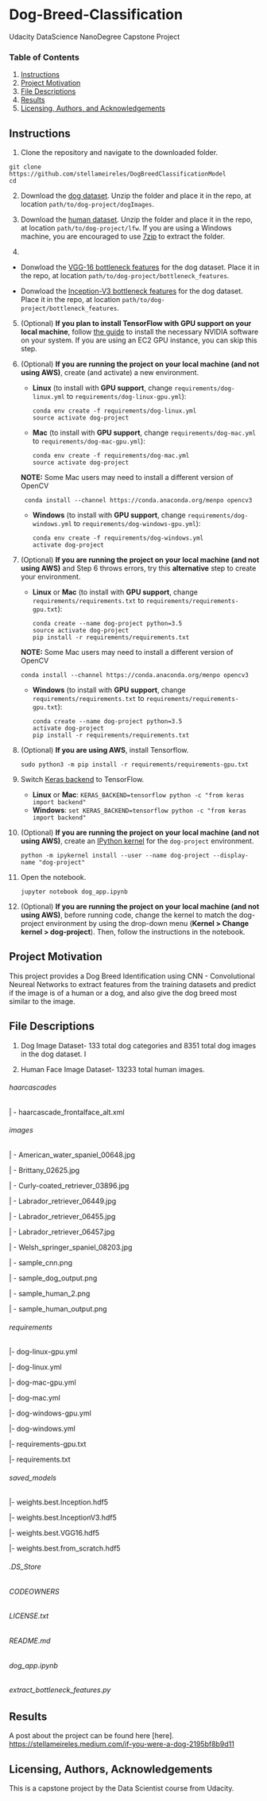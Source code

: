 # Dog-Breed-Classification
Udacity DataScience NanoDegree Capstone Project

### Table of Contents

1. [Instructions](#instructions)
2. [Project Motivation](#motivation)
3. [File Descriptions](#files)
4. [Results](#results)
5. [Licensing, Authors, and Acknowledgements](#licensing)

## Instructions <a name="instructions"></a>



1. Clone the repository and navigate to the downloaded folder.
```	
git clone https://github.com/stellameireles/DogBreedClassificationModel
cd 
```

2. Download the [dog dataset](https://s3-us-west-1.amazonaws.com/udacity-aind/dog-project/dogImages.zip).  Unzip the folder and place it in the repo, at location `path/to/dog-project/dogImages`. 

3. Download the [human dataset](https://s3-us-west-1.amazonaws.com/udacity-aind/dog-project/lfw.zip).  Unzip the folder and place it in the repo, at location `path/to/dog-project/lfw`.  If you are using a Windows machine, you are encouraged to use [7zip](http://www.7-zip.org/) to extract the folder. 

4. 
- Donwload the [VGG-16 bottleneck features](https://s3-us-west-1.amazonaws.com/udacity-aind/dog-project/DogVGG16Data.npz) for the dog dataset.  Place it in the repo, at location `path/to/dog-project/bottleneck_features`.

- Donwload the [Inception-V3 bottleneck features](https://s3-us-west-1.amazonaws.com/udacity-aind/dog-project/DogInceptionV3Data.npz) for the dog dataset.  Place it in the repo, at location `path/to/dog-project/bottleneck_features`.


5. (Optional) __If you plan to install TensorFlow with GPU support on your local machine__, follow [the guide](https://www.tensorflow.org/install/) to install the necessary NVIDIA software on your system.  If you are using an EC2 GPU instance, you can skip this step.

6. (Optional) **If you are running the project on your local machine (and not using AWS)**, create (and activate) a new environment.

	- __Linux__ (to install with __GPU support__, change `requirements/dog-linux.yml` to `requirements/dog-linux-gpu.yml`): 
	  ```
	  conda env create -f requirements/dog-linux.yml
	  source activate dog-project
	  ```  
	- __Mac__ (to install with __GPU support__, change `requirements/dog-mac.yml` to `requirements/dog-mac-gpu.yml`): 
	  ```
	  conda env create -f requirements/dog-mac.yml
	  source activate dog-project
	  ```  
	**NOTE:** Some Mac users may need to install a different version of OpenCV
	  ```
	   conda install --channel https://conda.anaconda.org/menpo opencv3
	  ```
	- __Windows__ (to install with __GPU support__, change `requirements/dog-windows.yml` to `requirements/dog-windows-gpu.yml`):  
	  ```
	  conda env create -f requirements/dog-windows.yml
	  activate dog-project
	  ```

7. (Optional) **If you are running the project on your local machine (and not using AWS)** and Step 6 throws errors, try this __alternative__ step to create your environment.

	- __Linux__ or __Mac__ (to install with __GPU support__, change `requirements/requirements.txt` to `requirements/requirements-gpu.txt`): 
	  ```
	  conda create --name dog-project python=3.5
	  source activate dog-project
	  pip install -r requirements/requirements.txt
	  ```
	**NOTE:** Some Mac users may need to install a different version of OpenCV
	  ```
	  conda install --channel https://conda.anaconda.org/menpo opencv3
	  ```
	- __Windows__ (to install with __GPU support__, change `requirements/requirements.txt` to `requirements/requirements-gpu.txt`):  
	  ```
	  conda create --name dog-project python=3.5
	  activate dog-project
	  pip install -r requirements/requirements.txt
	  ```
	
8. (Optional) **If you are using AWS**, install Tensorflow.
    ```
    sudo python3 -m pip install -r requirements/requirements-gpu.txt
    ```
	
9. Switch [Keras backend](https://keras.io/backend/) to TensorFlow.
	- __Linux__ or __Mac__: 
		  ```
		  KERAS_BACKEND=tensorflow python -c "from keras import backend"
		  ```
	- __Windows__: 
		  ```
		  set KERAS_BACKEND=tensorflow
		  python -c "from keras import backend"
		  ```

10. (Optional) **If you are running the project on your local machine (and not using AWS)**, create an [IPython kernel](http://ipython.readthedocs.io/en/stable/install/kernel_install.html) for the `dog-project` environment. 
    ```
    python -m ipykernel install --user --name dog-project --display-name "dog-project"
    ```

11. Open the notebook.
    ```
    jupyter notebook dog_app.ipynb
    ```

12. (Optional) **If you are running the project on your local machine (and not using AWS)**, before running code, change the kernel to match the dog-project environment by using the drop-down menu (**Kernel > Change kernel > dog-project**). Then, follow the instructions in the notebook.


## Project Motivation<a name="motivation"></a>

This project provides a Dog Breed Identification using CNN - Convolutional Neureal Networks to extract features from the training datasets and predict if the image is of a human or a dog, and also give the dog breed most similar to the image. 

## File Descriptions <a name="files"></a>

1) Dog Image Dataset- 133 total dog categories and 8351 total dog images in the dog dataset. I

2) Human Face Image Dataset- 13233 total human images.



###### haarcascades

| - haarcascade_frontalface_alt.xml

###### images

| - American_water_spaniel_00648.jpg

| - Brittany_02625.jpg

| - Curly-coated_retriever_03896.jpg

| - Labrador_retriever_06449.jpg

| - Labrador_retriever_06455.jpg

| - Labrador_retriever_06457.jpg

| - Welsh_springer_spaniel_08203.jpg

| - sample_cnn.png

| - sample_dog_output.png

| - sample_human_2.png

| - sample_human_output.png

###### requirements

|- dog-linux-gpu.yml

|- dog-linux.yml

|- dog-mac-gpu.yml

|- dog-mac.yml

|- dog-windows-gpu.yml

|- dog-windows.yml

|- requirements-gpu.txt

|- requirements.txt

###### saved_models

|- weights.best.Inception.hdf5

|- weights.best.InceptionV3.hdf5

|- weights.best.VGG16.hdf5

|- weights.best.from_scratch.hdf5

###### .DS_Store

###### CODEOWNERS

###### LICENSE.txt

###### README.md

###### dog_app.ipynb

###### extract_bottleneck_features.py

## Results<a name="results"></a>

A post about the project can be found here [here]. https://stellameireles.medium.com/if-you-were-a-dog-2195bf8b9d11

## Licensing, Authors, Acknowledgements<a name="licensing"></a>

This is a capstone project by the Data Scientist course from Udacity.
